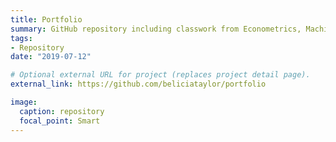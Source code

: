 ```yaml
---
title: Portfolio
summary: GitHub repository including classwork from Econometrics, Machine Learning, etc
tags:
- Repository
date: "2019-07-12"

# Optional external URL for project (replaces project detail page).
external_link: https://github.com/beliciataylor/portfolio

image:
  caption: repository
  focal_point: Smart
---
```


